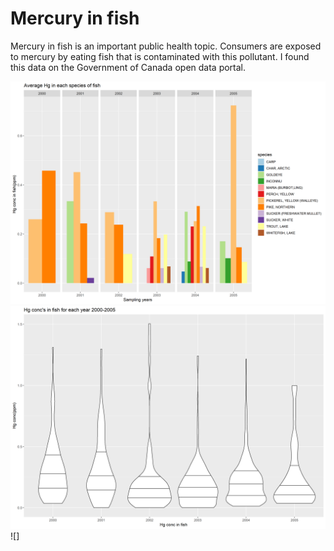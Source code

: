 # Mercury in fish
Mercury in fish is an important public health topic. Consumers are exposed to mercury by eating fish that is contaminated with this pollutant. I found this data on the Government of Canada open data portal. 

![Average Mercury in fish](avgfishconc_plot.png)
![Fish concentrations over the years](hgconc_violinplot.png)
![]
